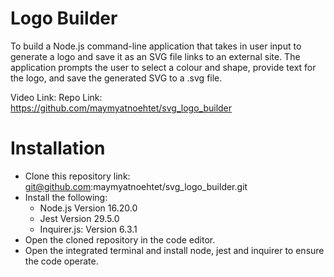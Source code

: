 # Logo Builder
To build a Node.js command-line application that takes in user input to generate a logo and save it as an SVG file links to an external site. The application prompts the user to select a colour and shape, provide text for the logo, and save the generated SVG to a .svg file.

Video Link:
Repo Link: https://github.com/maymyatnoehtet/svg_logo_builder

# Installation

- Clone this repository link: git@github.com:maymyatnoehtet/svg_logo_builder.git
- Install the following:
     - Node.js Version 16.20.0
     - Jest Version 29.5.0
     - Inquirer.js: Version 6.3.1
- Open the cloned repository in the code editor.
- Open the integrated terminal and install node, jest and inquirer to ensure the code operate.

